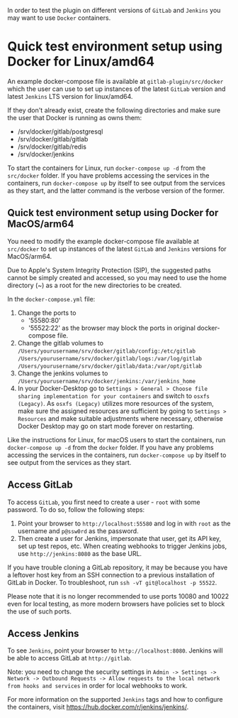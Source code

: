 In order to test the plugin on different versions of `GitLab` and `Jenkins` you may want to use `Docker` containers.

# Quick test environment setup using Docker for Linux/amd64

An example docker-compose file is available at `gitlab-plugin/src/docker` which the user can use to set up instances of the latest `GitLab` version and latest `Jenkins` LTS version for linux/amd64.

If they don't already exist, create the following directories and make sure the user that Docker is running as owns them:
* /srv/docker/gitlab/postgresql  
* /srv/docker/gitlab/gitlab  
* /srv/docker/gitlab/redis  
* /srv/docker/jenkins  

To start the containers for Linux, run `docker-compose up -d` from the `src/docker` folder. If you have problems accessing the services in the containers, run `docker-compose up` by itself to see output from the services as they start, and the latter command is the verbose version of the former.

## Quick test environment setup using Docker for MacOS/arm64

You need to modify the example docker-compose file available at `src/docker` to set up instances of the latest `GitLab` and `Jenkins` versions for MacOS/arm64. 

Due to Apple's System Integrity Protection (SIP), the suggested paths cannot be simply created and accessed, so you may need to use the home directory (~) as a root for the new directories to be created.

In the `docker-compose.yml` file:

1. Change the ports to 
    - '55580:80'
    - '55522:22'
as the browser may block the ports in original docker-compose file.
2. Change the gitlab volumes to 
    `/Users/yourusername/srv/docker/gitlab/config:/etc/gitlab`
    `/Users/yourusername/srv/docker/gitlab/logs:/var/log/gitlab`
    `/Users/yourusername/srv/docker/gitlab/data:/var/opt/gitlab`
3. Change the jenkins volumes to 
    `/Users/yourusername/srv/docker/jenkins:/var/jenkins_home`
4. In your Docker-Desktop go to `Settings > General > Choose file sharing implementation for your containers` and switch to `osxfs (Legacy)`. As `osxfs (Legacy)` utilizes more resources of the system, make sure the assigned resources are sufficient by going to `Settings > Resources` and make suitable adjustments where necessary, otherwise Docker Desktop may go on start mode forever on restarting.

Like the instructions for Linux, for macOS users to start the containers, run `docker-compose up -d` from the `docker` folder. If you have any problems accessing the services in the containers, run `docker-compose up` by itself to see output from the services as they start.

## Access GitLab

To access `GitLab`, you first need to create a user - `root` with some password. To do so, follow the following steps:
1. Point your browser to `http://localhost:55580` and log in with `root` as the username and `p@ssw0rd` as the password. 
2. Then create a user for Jenkins, impersonate that user, get its API key, set up test repos, etc. When creating webhooks to trigger Jenkins jobs, use `http://jenkins:8080` as the base URL.

If you have trouble cloning a GitLab repository, it may be because you have a leftover host key from an SSH connection to a previous installation of GitLab in Docker. To troubleshoot, run `ssh -vT git@localhost -p 55522`.

Please note that it is no longer recommended to use ports 10080 and 10022 even for local testing, as more modern browsers have policies set to block the use of such ports. 

## Access Jenkins

To see `Jenkins`, point your browser to `http://localhost:8080`. Jenkins will be able to access GitLab at `http://gitlab`.

Note: you need to change the security settings in `Admin -> Settings -> Network -> Outbound Requests -> Allow requests to the local network from hooks and services` in order for local webhooks to work.

For more information on the supported `Jenkins` tags and how to configure the containers, visit https://hub.docker.com/r/jenkins/jenkins/.

